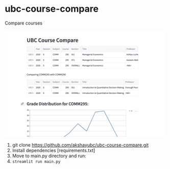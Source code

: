 # ubc-course-compare
Compare courses

![Course Comparison](specs_comparison.png)

1. git clone https://github.com/akshayubc/ubc-course-compare.git
2. Install dependencies [requirements.txt]
3. Move to main.py directory and run: 
4. `streamlit run main.py`
